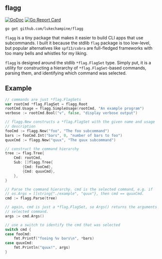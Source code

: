 flagg
-----

[![GoDoc](https://godoc.org/github.com/lukechampine/flagg?status.svg)](https://godoc.org/github.com/lukechampine/flagg)
[![Go Report Card](http://goreportcard.com/badge/github.com/lukechampine/flagg)](https://goreportcard.com/report/github.com/lukechampine/flagg)

```
go get github.com/lukechampine/flagg
```

`flagg` is a tiny package that makes it easier to build CLI apps that use
subcommands. I built it because the stdlib `flag` package is too low-level,
but popular alternatives like `spf13/cobra` are full-fledged frameworks with
too many bells and whistles for my liking.

`flagg` is designed around the stdlib `*flag.FlagSet` type. Simply put, it is
a utility for constructing a hierarchy of `*flag.FlagSet`-based commands,
parsing them, and identifying which command was selected.

## Example

```go
// commands are just *flag.FlagSets
var rootCmd *flag.FlagSet = flagg.Root
rootCmd.Usage = flagg.SimpleUsage(rootCmd, "An example program")
verbose := rootCmd.Bool("v", false, "display verbose output")

// flagg.New constructs a *flag.FlagSet with the given name and usage
// description
fooCmd := flagg.New("foo", "The foo subcommand")
bars := fooCmd.Int("bars", 0, "number of bars to foo")
quuxCmd := flagg.New("quux", "The quux subcommand")

// construct the command hierarchy
tree := flag.Tree{
	Cmd: rootCmd,
	Sub: []flagg.Tree{
		{Cmd: fooCmd},
		{Cmd: quuxCmd},
	},
}

// Parse the command hierarchy. cmd is the selected command, e.g. if
// os.Args = []string{"./example", "quux"}, then cmd == quuxCmd.
cmd := flagg.Parse(tree)

// again, cmd is just a *flag.FlagSet, so Args() returns the arguments of the
// selected command.
args := cmd.Args()

// use a switch to identify the cmd that was selected
switch cmd {
case fooCmd:
	fmt.Printf("fooing %v bars\n", *bars)
case quuxCmd:
	fmt.Println("quux!", args)
}
```

